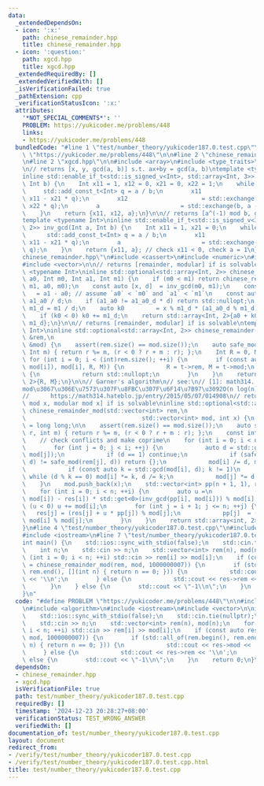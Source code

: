 ```yaml
---
data:
  _extendedDependsOn:
  - icon: ':x:'
    path: chinese_remainder.hpp
    title: chinese_remainder.hpp
  - icon: ':question:'
    path: xgcd.hpp
    title: xgcd.hpp
  _extendedRequiredBy: []
  _extendedVerifiedWith: []
  _isVerificationFailed: true
  _pathExtension: cpp
  _verificationStatusIcon: ':x:'
  attributes:
    '*NOT_SPECIAL_COMMENTS*': ''
    PROBLEM: https://yukicoder.me/problems/448
    links:
    - https://yukicoder.me/problems/448
  bundledCode: "#line 1 \"test/number_theory/yukicoder187.0.test.cpp\"\n#define PROBLEM\
    \ \"https://yukicoder.me/problems/448\"\n\n#line 2 \"chinese_remainder.hpp\"\n\
    \n#line 2 \"xgcd.hpp\"\n\n#include <array>\n#include <type_traits>\n#include <utility>\n\
    \n// returns [x, y, gcd(a, b)] s.t. ax+by = gcd(a, b)\ntemplate <typename Int>\n\
    inline std::enable_if_t<std::is_signed_v<Int>, std::array<Int, 3>> xgcd(Int a,\
    \ Int b) {\n    Int x11 = 1, x12 = 0, x21 = 0, x22 = 1;\n    while (b) {\n   \
    \     std::add_const_t<Int> q = a / b;\n        x11                     = std::exchange(x21,\
    \ x11 - x21 * q);\n        x12                     = std::exchange(x22, x12 -\
    \ x22 * q);\n        a                       = std::exchange(b, a - b * q);\n\
    \    }\n    return {x11, x12, a};\n}\n\n// returns [a^(-1) mod b, gcd(a, b)]\n\
    template <typename Int>\ninline std::enable_if_t<std::is_signed_v<Int>, std::array<Int,\
    \ 2>> inv_gcd(Int a, Int b) {\n    Int x11 = 1, x21 = 0;\n    while (b) {\n  \
    \      std::add_const_t<Int> q = a / b;\n        x11                     = std::exchange(x21,\
    \ x11 - x21 * q);\n        a                       = std::exchange(b, a - b *\
    \ q);\n    }\n    return {x11, a}; // check x11 < 0, check a = 1\n}\n#line 5 \"\
    chinese_remainder.hpp\"\n#include <cassert>\n#include <numeric>\n#include <optional>\n\
    #include <vector>\n\n// returns [remainder, modular] if is solvable\ntemplate\
    \ <typename Int>\ninline std::optional<std::array<Int, 2>> chinese_remainder2(Int\
    \ a0, Int m0, Int a1, Int m1) {\n    if (m0 < m1) return chinese_remainder2(a1,\
    \ m1, a0, m0);\n    const auto [x, d]  = inv_gcd(m0, m1);\n    const auto a1_a0\
    \   = a1 - a0; // assume `a0` < `m0` and `a1` < `m1`\n    const auto a1_a0_d =\
    \ a1_a0 / d;\n    if (a1_a0 != a1_a0_d * d) return std::nullopt;\n    const auto\
    \ m1_d = m1 / d;\n    auto k0         = x % m1_d * (a1_a0_d % m1_d) % m1_d;\n\
    \    if (k0 < 0) k0 += m1_d;\n    return std::array<Int, 2>{a0 + k0 * m0, m0 *\
    \ m1_d};\n}\n\n// returns [remainder, modular] if is solvable\ntemplate <typename\
    \ Int>\ninline std::optional<std::array<Int, 2>> chinese_remainder(const std::vector<Int>\
    \ &rem,\n                                                           const std::vector<Int>\
    \ &mod) {\n    assert(rem.size() == mod.size());\n    auto safe_mod = [](Int r,\
    \ Int m) { return r %= m, (r < 0 ? r + m : r); };\n    Int R = 0, M = 1;\n   \
    \ for (int i = 0; i < (int)rem.size(); ++i) {\n        if (const auto t = chinese_remainder2(safe_mod(rem[i],\
    \ mod[i]), mod[i], R, M)) {\n            R = t->rem, M = t->mod;\n        } else\
    \ {\n            return std::nullopt;\n        }\n    }\n    return std::array<Int,\
    \ 2>{R, M};\n}\n\n// Garner's algorithm\n// see:\n// [1]: math314. \u4EFB\u610F\
    mod\u3067\u306E\u7573\u307F\u8FBC\u307F\u6F14\u7B97\u3092O(n log(n))\u3067.\n\
    //      https://math314.hateblo.jp/entry/2015/05/07/014908\n// returns [remainder\
    \ mod x, modular mod x] if is solvable\ninline std::optional<std::array<int, 2>>\
    \ chinese_remainder_mod(std::vector<int> rem,\n                              \
    \                                 std::vector<int> mod, int x) {\n    using LL\
    \ = long long;\n\n    assert(rem.size() == mod.size());\n    auto safe_mod = [](int\
    \ r, int m) { return r %= m, (r < 0 ? r + m : r); };\n    const int n   = rem.size();\n\
    \    // check conflicts and make coprime\n    for (int i = 0; i < n; ++i) {\n\
    \        for (int j = 0; j < i; ++j) {\n            auto d = std::gcd(mod[i],\
    \ mod[j]);\n            if (d == 1) continue;\n            if (safe_mod(rem[i],\
    \ d) != safe_mod(rem[j], d)) return {};\n            mod[i] /= d, mod[j] /= d;\n\
    \            if (const auto k = std::gcd(mod[i], d); k != 1)\n               \
    \ while (d % k == 0) mod[i] *= k, d /= k;\n            mod[j] *= d;\n        }\n\
    \    }\n    mod.push_back(x);\n    std::vector<int> pp(n + 1, 1), res(n + 1);\n\
    \    for (int i = 0; i < n; ++i) {\n        auto u =\n            (LL)(safe_mod(rem[i],\
    \ mod[i]) - res[i]) * std::get<0>(inv_gcd(pp[i], mod[i])) % mod[i];\n        if\
    \ (u < 0) u += mod[i];\n        for (int j = i + 1; j <= n; ++j) {\n         \
    \   res[j] = (res[j] + u * pp[j]) % mod[j];\n            pp[j]  = (LL)pp[j] *\
    \ mod[i] % mod[j];\n        }\n    }\n    return std::array<int, 2>{res[n], pp[n]};\n\
    }\n#line 4 \"test/number_theory/yukicoder187.0.test.cpp\"\n#include <algorithm>\n\
    #include <iostream>\n#line 7 \"test/number_theory/yukicoder187.0.test.cpp\"\n\n\
    int main() {\n    std::ios::sync_with_stdio(false);\n    std::cin.tie(nullptr);\n\
    \    int n;\n    std::cin >> n;\n    std::vector<int> rem(n), mod(n);\n    for\
    \ (int i = 0; i < n; ++i) std::cin >> rem[i] >> mod[i];\n    if (const auto res\
    \ = chinese_remainder_mod(rem, mod, 1000000007)) {\n        if (std::all_of(rem.begin(),\
    \ rem.end(), [](int n) { return n == 0; })) {\n            std::cout << res->mod\
    \ << '\\n';\n        } else {\n            std::cout << res->rem << '\\n';\n \
    \       }\n    } else {\n        std::cout << \"-1\\n\";\n    }\n    return 0;\n\
    }\n"
  code: "#define PROBLEM \"https://yukicoder.me/problems/448\"\n\n#include \"chinese_remainder.hpp\"\
    \n#include <algorithm>\n#include <iostream>\n#include <vector>\n\nint main() {\n\
    \    std::ios::sync_with_stdio(false);\n    std::cin.tie(nullptr);\n    int n;\n\
    \    std::cin >> n;\n    std::vector<int> rem(n), mod(n);\n    for (int i = 0;\
    \ i < n; ++i) std::cin >> rem[i] >> mod[i];\n    if (const auto res = chinese_remainder_mod(rem,\
    \ mod, 1000000007)) {\n        if (std::all_of(rem.begin(), rem.end(), [](int\
    \ n) { return n == 0; })) {\n            std::cout << res->mod << '\\n';\n   \
    \     } else {\n            std::cout << res->rem << '\\n';\n        }\n    }\
    \ else {\n        std::cout << \"-1\\n\";\n    }\n    return 0;\n}\n"
  dependsOn:
  - chinese_remainder.hpp
  - xgcd.hpp
  isVerificationFile: true
  path: test/number_theory/yukicoder187.0.test.cpp
  requiredBy: []
  timestamp: '2024-12-23 20:28:27+08:00'
  verificationStatus: TEST_WRONG_ANSWER
  verifiedWith: []
documentation_of: test/number_theory/yukicoder187.0.test.cpp
layout: document
redirect_from:
- /verify/test/number_theory/yukicoder187.0.test.cpp
- /verify/test/number_theory/yukicoder187.0.test.cpp.html
title: test/number_theory/yukicoder187.0.test.cpp
---
```

